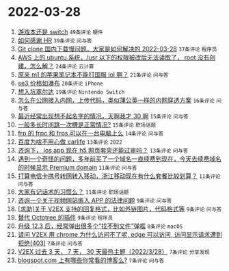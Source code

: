 # 2022-03-28

1. [游戏本还是 switch](https://www.v2ex.com/t/843300) `49条评论` `硬件`
1. [如何感谢 HR](https://www.v2ex.com/t/843295) `39条评论` `问与答`
1. [Git clone 国内下载慢问题，大家是如何解决的 2022-03-28](https://www.v2ex.com/t/843313) `37条评论` `程序员`
1. [AWS 上的 ubuntu 系统，/usr 以下的权限被改后无法读取了， root 没有创建，怎么解？](https://www.v2ex.com/t/843322) `24条评论` `云计算`
1. [原来 m1 的苹果笔记本不能打国服 lol 啊？](https://www.v2ex.com/t/843303) `21条评论` `问与答`
1. [se3 价格如瀑布](https://www.v2ex.com/t/843297) `20条评论` `iPhone`
1. [想入坑塞尔达](https://www.v2ex.com/t/843317) `19条评论` `Nintendo Switch`
1. [怎么在公网接入内网，上传代码，类似蒲公英一样的内网穿透方案](https://www.v2ex.com/t/843284) `16条评论` `问与答`
1. [最近经常出现想不起名字的情况，天啊我才 30 啊](https://www.v2ex.com/t/843304) `15条评论` `问与答`
1. [一般多长时间跳一次槽是正常情况?](https://www.v2ex.com/t/843296) `15条评论` `职场话题`
1. [frp 的 frpc 和 frps 可以在一台电脑上么](https://www.v2ex.com/t/843279) `14条评论` `问与答`
1. [百度为啥不用心做 carlife](https://www.v2ex.com/t/843316) `13条评论` `2022`
1. [咨询下， ios app 现在 h5 网页套壳还能过审吗？](https://www.v2ex.com/t/843283) `13条评论` `问与答`
1. [遇到一个奇怪的问题，多年前买了一个域名一直续费到现在，今天去续费域名的时候显示 Premium domain](https://www.v2ex.com/t/843290) `11条评论` `问与答`
1. [打算电信卡携号转网转入移动，浙江移动现在有什么套餐比较划算？](https://www.v2ex.com/t/843289) `11条评论` `问与答`
1. [大家有记话术的习惯么？](https://www.v2ex.com/t/843276) `11条评论` `职场话题`
1. [咨询一个关于视频网站嵌入 APP 的法律问题](https://www.v2ex.com/t/843346) `9条评论` `问与答`
1. [[求助]关于 V2EX 支持的回复格式，比如外链图片，代码格式等](https://www.v2ex.com/t/843338) `9条评论` `问与答`
1. [替代 Octotree 的插件](https://www.v2ex.com/t/843299) `9条评论` `程序员`
1. [升级 12.3 后，经常弹出很多个“找不到文件”弹框](https://www.v2ex.com/t/843288) `8条评论` `macOS`
1. [请问 V2EX 用 chrome 为什么访问不了呢, edge 可以访问, 访问显示请求遭到拒绝(403)](https://www.v2ex.com/t/843326) `7条评论` `问与答`
1. [V2EX 过去 3 天， 7 天， 30 天最热主题（2022/3/28）](https://www.v2ex.com/t/843298) `7条评论` `分享发现`
1. [blogspot.com 上有哪些你常看的博客么?](https://www.v2ex.com/t/843274) `7条评论` `问与答`
